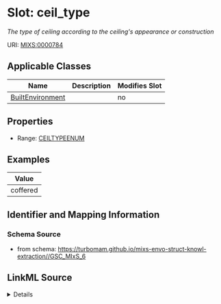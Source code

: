 # Slot: ceil_type


_The type of ceiling according to the ceiling's appearance or construction_



URI: [MIXS:0000784](https://w3id.org/mixs/0000784)



<!-- no inheritance hierarchy -->




## Applicable Classes

| Name | Description | Modifies Slot |
| --- | --- | --- |
[BuiltEnvironment](BuiltEnvironment.md) |  |  no  |







## Properties

* Range: [CEILTYPEENUM](CEILTYPEENUM.md)






## Examples

| Value |
| --- |
| coffered |

## Identifier and Mapping Information







### Schema Source


* from schema: https://turbomam.github.io/mixs-envo-struct-knowl-extraction//GSC_MIxS_6




## LinkML Source

<details>
```yaml
name: ceil_type
description: The type of ceiling according to the ceiling's appearance or construction
title: ceiling type
notes:
- ceiling
- type
examples:
- value: coffered
from_schema: https://turbomam.github.io/mixs-envo-struct-knowl-extraction//GSC_MIxS_6
rank: 1000
slot_uri: MIXS:0000784
multivalued: false
alias: ceil_type
domain_of:
- BuiltEnvironment
range: CEIL_TYPE_ENUM
required: false
recommended: false

```
</details>